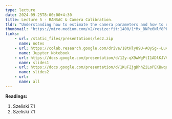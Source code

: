 ```yaml
---
type: lecture
date: 2024-09-25T8:00:00+4:30
title: Lecture 5 - RANSAC & Camera Calibration.
tldr: "Understanding how to estimate the camera parameters and how to robustly estimate the parameters using RANSAC."
thumbnail: "https://miro.medium.com/v2/resize:fit:1400/1*Mx_BNPe6Nlf8PFJx1n3PhQ.png"
links: 
    - url: /static_files/presentations/lec2.zip
      name: notes
    - url: https://colab.research.google.com/drive/18tHly89U-AOySg--LuvG7lEGA8s7A85F?usp=drive_link
      name: Jupyter Notebook
    - url: https://docs.google.com/presentation/d/12y-qX9wWgPtI1ADlKJVVaqI98m7sapho/edit?usp=drive_link&rtpof=true&sd=true
      name: slides1
    - url: https://docs.google.com/presentation/d/1KuFZjgDhhZiLoPEKBwqaTTzQn0A92KbK/edit?usp=drive_link&ouid=115767900275282252609&rtpof=true&sd=true
      name: slides2
    - url: 
      name: all
---
```

**Readings:**
1. Szeliski 7.1
2. Szeliski 7.1